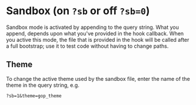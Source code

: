 # Sandbox (on `?sb` or off `?sb=0`)

Sandbox mode is activated by appending to the query string.  What you append, depends upon what you've provided in the hook callback.  When you active this mode, the file that is provided in the hook will be called after a full bootstrap; use it to test code without having to change paths.

## Theme

To change the active theme used by the sandbox file, enter the name of the theme in the query string, e.g. 

    ?sb=1&theme=gop_theme
